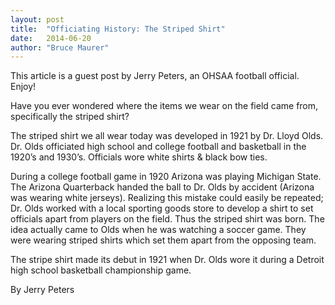 ```yaml
---
layout: post
title:  "Officiating History: The Striped Shirt"
date:   2014-06-20
author: "Bruce Maurer"
---
```


This article is a guest post by Jerry Peters, an OHSAA football official. Enjoy!

Have you ever wondered where the items we wear on the field came from,
specifically the striped shirt?

The striped shirt we all wear today was developed in 1921 by Dr. Lloyd Olds. Dr.
Olds officiated high school and college football and basketball in the 1920’s
and 1930’s. Officials wore white shirts & black bow ties.

During a college football game in 1920 Arizona was playing Michigan State. The
Arizona Quarterback handed the ball to Dr. Olds by accident (Arizona was wearing
white jerseys). Realizing this mistake could easily be repeated; Dr. Olds worked
with a local sporting goods store to develop a shirt to set officials apart from
players on the field. Thus the striped shirt was born. The idea actually came to
Olds when he was watching a soccer game. They were wearing striped shirts which
set them apart from the opposing team.

The stripe shirt made its debut in 1921 when Dr. Olds wore it during a Detroit
high school basketball championship game.

By Jerry Peters
